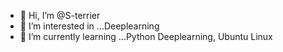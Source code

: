 - 👋 Hi, I’m @S-terrier
- 👀 I’m interested in ...Deeplearning
- 🌱 I’m currently learning ...Python Deeplearning, Ubuntu Linux


<!---
S-terrier/S-terrier is a ✨ special ✨ repository because its `README.md` (this file) appears on your GitHub profile.
You can click the Preview link to take a look at your changes.
--->
